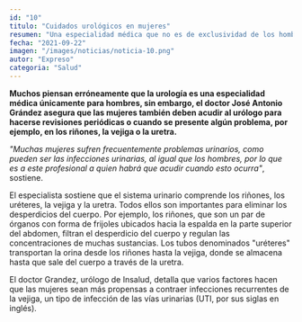 ```yaml
---
id: "10"
titulo: "Cuidados urológicos en mujeres"
resumen: "Una especialidad médica que no es de exclusividad de los hombres. Muchas pacientes deben someterse a estos tratamientos."
fecha: "2021-09-22"
imagen: "/images/noticias/noticia-10.png"
autor: "Expreso"
categoria: "Salud"
---
```


**Muchos piensan erróneamente que la urología es una especialidad médica únicamente para hombres, sin embargo, el doctor José Antonio Grández asegura que las mujeres también deben acudir al urólogo para hacerse revisiones periódicas o cuando se presente algún problema, por ejemplo, en los riñones, la vejiga o la uretra.**

*"Muchas mujeres sufren frecuentemente problemas urinarios, como pueden ser las infecciones urinarias, al igual que los hombres, por lo que es a este profesional a quien habrá que acudir cuando esto ocurra"*, sostiene.

El especialista sostiene que el sistema urinario comprende los riñones, los uréteres, la vejiga y la uretra. Todos ellos son importantes para eliminar los desperdicios del cuerpo. Por ejemplo, los riñones, que son un par de órganos con forma de frijoles ubicados hacia la espalda en la parte superior del abdomen, filtran el desperdicio del cuerpo y regulan las concentraciones de muchas sustancias. Los tubos denominados "uréteres" transportan la orina desde los riñones hasta la vejiga, donde se almacena hasta que sale del cuerpo a través de la uretra.

El doctor Grandez, urólogo de Insalud, detalla que varios factores hacen que las mujeres sean más propensas a contraer infecciones recurrentes de la vejiga, un tipo de infección de las vías urinarias (UTI, por sus siglas en inglés). 